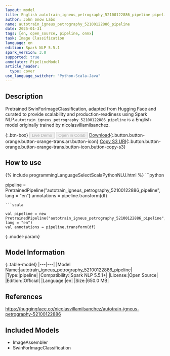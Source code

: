 ```yaml
---
layout: model
title: English autotrain_igneus_petrography_52100122886_pipeline pipeline SwinForImageClassification from nicolasvillamilsanchez
author: John Snow Labs
name: autotrain_igneus_petrography_52100122886_pipeline
date: 2025-01-31
tags: [en, open_source, pipeline, onnx]
task: Image Classification
language: en
edition: Spark NLP 5.5.1
spark_version: 3.0
supported: true
annotator: PipelineModel
article_header:
  type: cover
use_language_switcher: "Python-Scala-Java"
---
```


## Description

Pretrained SwinForImageClassification, adapted from Hugging Face and curated to provide scalability and production-readiness using Spark NLP.`autotrain_igneus_petrography_52100122886_pipeline` is a English model originally trained by nicolasvillamilsanchez.

{:.btn-box}
<button class="button button-orange" disabled>Live Demo</button>
<button class="button button-orange" disabled>Open in Colab</button>
[Download](https://s3.amazonaws.com/auxdata.johnsnowlabs.com/public/models/autotrain_igneus_petrography_52100122886_pipeline_en_5.5.1_3.0_1738342646578.zip){:.button.button-orange.button-orange-trans.arr.button-icon}
[Copy S3 URI](s3://auxdata.johnsnowlabs.com/public/models/autotrain_igneus_petrography_52100122886_pipeline_en_5.5.1_3.0_1738342646578.zip){:.button.button-orange.button-orange-trans.button-icon.button-copy-s3}

## How to use



<div class="tabs-box" markdown="1">
{% include programmingLanguageSelectScalaPythonNLU.html %}
```python

pipeline = PretrainedPipeline("autotrain_igneus_petrography_52100122886_pipeline", lang = "en")
annotations =  pipeline.transform(df)   

```
```scala

val pipeline = new PretrainedPipeline("autotrain_igneus_petrography_52100122886_pipeline", lang = "en")
val annotations = pipeline.transform(df)

```
</div>

{:.model-param}
## Model Information

{:.table-model}
|---|---|
|Model Name:|autotrain_igneus_petrography_52100122886_pipeline|
|Type:|pipeline|
|Compatibility:|Spark NLP 5.5.1+|
|License:|Open Source|
|Edition:|Official|
|Language:|en|
|Size:|650.0 MB|

## References

https://huggingface.co/nicolasvillamilsanchez/autotrain-igneus-petrography-52100122886

## Included Models

- ImageAssembler
- SwinForImageClassification